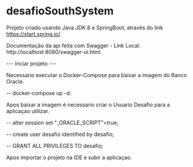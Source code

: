# desafioSouthSystem
Projeto criado usando Java JDK 8 e SpringBoot, através do link https://start.spring.io/.

Documentação da api feita com Swagger - Link Local: http://localhost:8080/swagger-ui.html.

--- Inciar projeto ---

Necessario executar o Docker-Compose para baixar a imagem do Banco Oracle.

-- docker-compose up -d.


Apos baixar a imagem é necessario criar o Usuario Desafio para a aplicaçao utilizar.

-- alter session set "_ORACLE_SCRIPT"=true;

-- create user desafio identified by desafio;

-- GRANT ALL PRIVILEGES TO desafio;

Apos importar o projeto na IDE e subir a aplicaçao.

